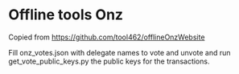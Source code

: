 # Offline tools Onz

Copied from https://github.com/tool462/offlineOnzWebsite

Fill onz_votes.json with delegate names to vote and unvote and run get_vote_public_keys.py the public keys for the transactions.